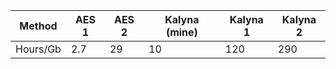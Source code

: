 
Method   | AES 1 | AES 2 |Kalyna (mine) | Kalyna 1 | Kalyna 2
---      | ---   |  ---  | ---          | ---      | ---
Hours/Gb | 2.7   | 29    | 10           | 120      | 290